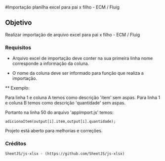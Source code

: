 #Importação planilha excel para pai x filho - ECM / Fluig

## Objetivo

Realizar importação de arquivo excel para pai x filho - ECM / Fluig


### Requisitos

* Arquivo excel de importação deve conter na sua primeira linha nome corresponde a informação da coluna.

* O nome da coluna deve ser informado para função que realiza a importação. 

** Exemplo:

Para linha 1 e coluna A temos como descrição 'item' sem aspas.
Para linha 1 e coluna B temos como descrição 'quantidade' sem aspas.

Portanto na linha 50 do arquivo 'appImport.js' temos:
	
	adicionaItem(output[i].item,output[i].quantidade);


Projeto está aberto para melhorias e correções.



### Créditos

	SheetJS/js-xlsx - (https://github.com/SheetJS/js-xlsx)
